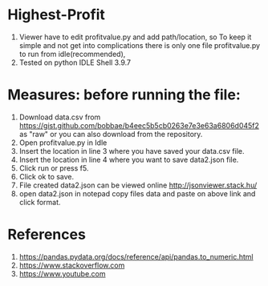 # Highest-Profit
1. Viewer have to edit profitvalue.py and add path/location, so To keep it simple and not get into   complications there is only one file profitvalue.py to run from idle(recommended),
3. Tested on python IDLE Shell 3.9.7
# Measures: before running the file:
1. Download data.csv from https://gist.github.com/bobbae/b4eec5b5cb0263e7e3e63a6806d045f2 as "raw" or you can also download from the repository.
2. Open profitvalue.py in Idle
3. Insert the location in line 3 where you have saved your data.csv file.
4. Insert the location in line 4 where you want to save data2.json file.
5. Click run or press f5.
6. Click ok to save.
7. File created data2.json can be viewed online http://jsonviewer.stack.hu/
8. open data2.json in notepad copy files data and paste on above link and click format.
# References
1. https://pandas.pydata.org/docs/reference/api/pandas.to_numeric.html
2. https://www.stackoverflow.com
3. https://www.youtube.com
